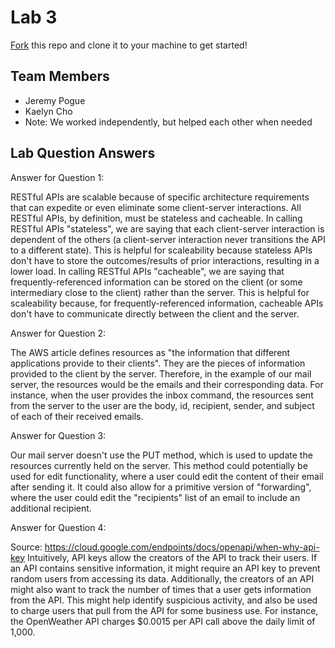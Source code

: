 # Lab 3
[Fork](https://docs.github.com/en/get-started/quickstart/fork-a-repo) this repo and clone it to your machine to get started!

## Team Members
- Jeremy Pogue
- Kaelyn Cho
- Note: We worked independently, but helped each other when needed

## Lab Question Answers

Answer for Question 1: 

RESTful APIs are scalable because of specific architecture requirements that can expedite or even eliminate some client-server interactions.
All RESTful APIs, by definition, must be stateless and cacheable. In calling RESTful APIs "stateless", we are saying that each client-server
interaction is dependent of the others (a client-server interaction never transitions the API to a different state). This is helpful for 
scaleability because stateless APIs don't have to store the outcomes/results of prior interactions, resulting in a lower load. In calling
RESTful APIs "cacheable", we are saying that frequently-referenced information can be stored on the client (or some intermediary
close to the client) rather than the server. This is helpful for scaleability because, for frequently-referenced information, cacheable APIs
don't have to communicate directly between the client and the server.

Answer for Question 2:

The AWS article defines resources as "the information that different applications provide to their clients". They are the pieces of information
provided to the client by the server. Therefore, in the example of our mail server, the resources would be the emails and their corresponding data. 
For instance, when the user provides the inbox command, the resources sent from the server to the user are the body, id, recipient, sender, and 
subject of each of their received emails. 

Answer for Question 3:

Our mail server doesn't use the PUT method, which is used to update the resources currently held on the server. This method could potentially be used
for edit functionality, where a user could edit the content of their email after sending it. It could also allow for a primitive version of "forwarding",
where the user could edit the "recipients" list of an email to include an additional recipient. 

Answer for Question 4:

Source: https://cloud.google.com/endpoints/docs/openapi/when-why-api-key
Intuitively, API keys allow the creators of the API to track their users. If an API contains sensitive information, it might require an API key to prevent
random users from accessing its data. Additionally, the creators of an API might also want to track the number of times that a user gets information
from the API. This might help identify suspicious activity, and also be used to charge users that pull from the API for some business use. For instance,
the OpenWeather API charges $0.0015 per API call above the daily limit of 1,000.